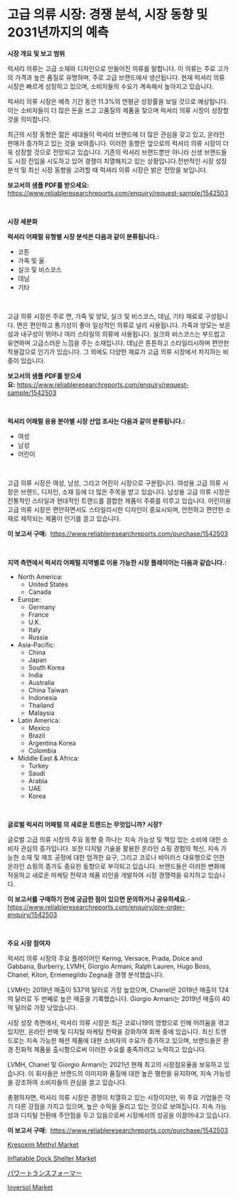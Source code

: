 <p><h1>고급 의류 시장: 경쟁 분석, 시장 동향 및 2031년까지의 예측</h1></p><p><strong>시장 개요 및 보고 범위</strong></p>
<p><p>럭셔리 의류는 고급 소재와 디자인으로 만들어진 의류를 말합니다. 이 의류는 주로 고가의 가격과 높은 품질로 유명하며, 주로 고급 브랜드에서 생산됩니다. 현재 럭셔리 의류 시장은 빠르게 성장하고 있으며, 소비자들의 수요가 계속해서 높아지고 있습니다. </p><p>럭셔리 의류 시장은 예측 기간 동안 11.3%의 연평균 성장률을 보일 것으로 예상됩니다. 이는 소비자들이 더 많은 돈을 쓰고 고품질의 제품을 찾으며 럭셔리 의류 시장이 성장할 것을 의미합니다.</p><p>최근의 시장 동향은 젊은 세대들이 럭셔리 브랜드에 더 많은 관심을 갖고 있고, 온라인 판매가 증가하고 있는 것을 보여줍니다. 이러한 동향은 앞으로의 럭셔리 의류 시장이 더욱 성장할 것으로 전망되고 있습니다. 기존의 럭셔리 브랜드뿐만 아니라 신생 브랜드들도 시장 진입을 시도하고 있어 경쟁이 치열해지고 있는 상황입니다.전반적인 시장 성장 분석 및 최신 시장 동향을 고려할 때 럭셔리 의류 시장은 밝은 전망을 보입니다.</p></p>
<p><strong>보고서의 샘플 PDF를 받으세요:</strong> <a href="https://www.reliableresearchreports.com/enquiry/request-sample/1542503">https://www.reliableresearchreports.com/enquiry/request-sample/1542503</a></p>
<p>&nbsp;</p>
<p><strong>시장 세분화</strong></p>
<p><strong>럭셔리 어패럴 유형별 시장 분석은 다음과 같이 분류됩니다.:</strong></p>
<p><ul><li>코튼</li><li>가죽 및 울</li><li>실크 및 비스코스</li><li>데님</li><li>기타</li></ul></p>
<p>&nbsp;</p>
<p><p>고급 의류 시장은 주로 면, 가죽 및 양모, 실크 및 비스코스, 데님, 기타 재료로 구성됩니다. 면은 편안하고 통기성이 좋아 일상적인 의류로 널리 사용됩니다. 가죽과 양모는 보온성과 내구성이 뛰어나 여러 스타일의 의류에 사용됩니다. 실크와 비스코스는 부드럽고 유연하며 고급스러운 느낌을 주는 소재입니다. 데님은 튼튼하고 스타일리시하며 편안한 착용감으로 인기가 있습니다. 그 외에도 다양한 재료가 고급 의류 시장에서 차지하는 비중이 있습니다.</p></p>
<p><strong>보고서의 샘플 PDF를 받으세요:</strong>&nbsp;<a href="https://www.reliableresearchreports.com/enquiry/request-sample/1542503">https://www.reliableresearchreports.com/enquiry/request-sample/1542503</a></p>
<p>&nbsp;</p>
<p><strong> 럭셔리 어패럴 응용 분야별 시장 산업 조사는 다음과 같이 분류됩니다.:</strong></p>
<p><ul><li>여성</li><li>남성</li><li>어린이</li></ul></p>
<p>&nbsp;</p>
<p><p>고급 의류 시장은 여성, 남성, 그리고 어린이 시장으로 구분됩니다. 여성용 고급 의류 시장은 브랜드, 디자인, 소재 등에 더 많은 주목을 받고 있습니다. 남성용 고급 의류 시장은 전통적인 스타일과 현대적인 트렌드를 결합한 제품이 주류를 이루고 있습니다. 어린이용 고급 의류 시장은 편안하면서도 스타일리시한 디자인이 중요시되며, 안전하고 편안한 소재로 제작되는 제품이 인기를 끌고 있습니다.</p></p>
<p><strong>이 보고서 구매:</strong>&nbsp; <a href="https://www.reliableresearchreports.com/purchase/1542503">https://www.reliableresearchreports.com/purchase/1542503</a></p>
<p>&nbsp;</p>
<p><strong>지역 측면에서 럭셔리 어패럴 지역별로 이용 가능한 시장 플레이어는 다음과 같습니다.:</strong></p>
<p><ul>
    <li>
        North America:
        <ul>
            <li>United States</li>
            <li>Canada</li>
        </ul>
    </li>
    <li>
        Europe:
        <ul>
            <li>Germany</li>
            <li>France</li>
            <li>U.K.</li>
            <li>Italy</li>
            <li>Russia</li>
        </ul>
    </li>
    <li>
        Asia-Pacific:
        <ul>
            <li>China</li>
            <li>Japan</li>
            <li>South Korea</li>
            <li>India</li>
            <li>Australia</li>
            <li>China Taiwan</li>
            <li>Indonesia</li>
            <li>Thailand</li>
            <li>Malaysia</li>
        </ul>
    </li>
    <li>
        Latin America:
        <ul>
            <li>Mexico</li>
            <li>Brazil</li>
            <li>Argentina Korea</li>
            <li>Colombia</li>
        </ul>
    </li>
    <li>
        Middle East & Africa:
        <ul>
            <li>Turkey</li>
            <li>Saudi</li>
            <li>Arabia</li>
            <li>UAE</li>
            <li>Korea</li>
        </ul>
    </li>
    </ul></p>
<p>&nbsp;</p>
<p><strong>글로벌 럭셔리 어패럴 의 새로운 트렌드는 무엇입니까? 시장?</strong></p>
<p><p>글로벌 고급 의류 시장의 주요 동향 중 하나는 지속 가능성 및 책임 있는 소비에 대한 소비자 관심의 증가입니다. 또한 디지털 기술을 활용한 온라인 쇼핑 경험의 혁신, 지속 가능한 소재 및 제조 공정에 대한 엄격한 요구, 그리고 코로나 바이러스 대유행으로 인한 온라인 쇼핑의 증가도 중요한 동향으로 부각되고 있습니다. 브랜드들은 이러한 변화에 적응하고 새로운 마케팅 전략과 제품 라인을 개발하여 시장 경쟁력을 유지하고 있습니다.</p></p>
<p><strong>이 보고서를 구매하기 전에 궁금한 점이 있으면 문의하거나 공유하세요.</strong>- <a href="https://www.reliableresearchreports.com/enquiry/pre-order-enquiry/1542503">https://www.reliableresearchreports.com/enquiry/pre-order-enquiry/1542503</a></p>
<p>&nbsp;</p>
<p><strong>주요 시장 참여자</strong></p>
<p><p>럭셔리 의류 시장의 주요 플레이어인 Kering, Versace, Prada, Dolce and Gabbana, Burberry, LVMH, Giorgio Armani, Ralph Lauren, Hugo Boss, Chanel, Kiton, Ermenegildo Zegna을 경쟁 분석했습니다. </p><p>LVMH는 2019년 매출이 537억 달러로 가장 높았으며, Chanel은 2019년 매출이 124억 달러로 두 번째로 높은 매출을 기록했습니다. Giorgio Armani는 2019년 매출이 40억 달러로 가장 낮았습니다.</p><p>시장 성장 측면에서, 럭셔리 의류 시장은 최근 코로나19의 영향으로 인해 어려움을 겪고 있지만, 온라인 판매 및 디지털 마케팅 전략을 강화하여 회복 중에 있습니다. 최신 트렌드로는 지속 가능한 패션 제품에 대한 소비자의 수요가 증가하고 있으며, 브랜드들은 환경 친화적 제품을 출시함으로써 이러한 수요를 충족하려고 노력하고 있습니다.</p><p>LVMH, Chanel 및 Giorgio Armani는 2021년 현재 최고의 시장점유율을 보유하고 있습니다. 이 회사들은 브랜드의 이미지와 품질에 대한 높은 평판을 유지하며, 지속 가능성을 강조하여 소비자들의 관심을 끌고 있습니다.</p><p>총평하자면, 럭셔리 의류 시장은 경쟁이 치열하고 있는 시장이지만, 위 주요 기업들은 각기 다른 강점을 가지고 있으며, 높은 수익을 올리고 있는 것으로 보여집니다. 지속 가능성과 디지털 전환에 주안점을 두고 있음으로써 시장에서의 성공을 이끌어내고 있습니다.</p></p>
<p><strong>이 보고서 구매:</strong>&nbsp;&nbsp;<a href="https://www.reliableresearchreports.com/purchase/1542503">https://www.reliableresearchreports.com/purchase/1542503</a></p>
<p><p><a href="https://full-wildebeest-80b.notion.site/Kresoxim-Methyl-Market-Size-and-Growth-Market-Segmentation-Regional-and-Country-Breakdowns-and-Ma-d8b3e269e05d49708da0e8c6a714fdff">Kresoxim Methyl Market</a></p><p><a href="https://view.publitas.com/reportprime-1/inflatable-dock-shelter-market-provides-a-comprehensive-analysis-including-a-macro-overview-of-the-market-as-well-as-micro-details-such-as-market-size-and-competitive-landscape/">Inflatable Dock Shelter Market</a></p><p><a href="https://github.com/SarahFahey88/Market-Research-Report-List-1/blob/main/371512517290.md">パワートランスフォーマー</a></p><p><a href="https://pretty-mail-caf.notion.site/Ioversol-Market-Research-Report-Reveals-The-Latest-Trends-And-Opportunities-of-this-Market-for-Perio-e1d95b69477d4e4684e4363efa77f191">Ioversol Market</a></p></p>
